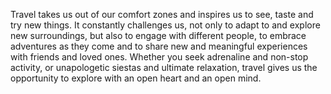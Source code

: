 Travel takes us out of our comfort zones and inspires us to see, taste and try new things. It constantly challenges us, not only to adapt to and explore new surroundings, but also to engage with different people, to embrace adventures as they come and to share new and meaningful experiences with friends and loved ones. Whether you seek adrenaline and non-stop activity, or unapologetic siestas and ultimate relaxation, travel gives us the opportunity to explore with an open heart and an open mind.